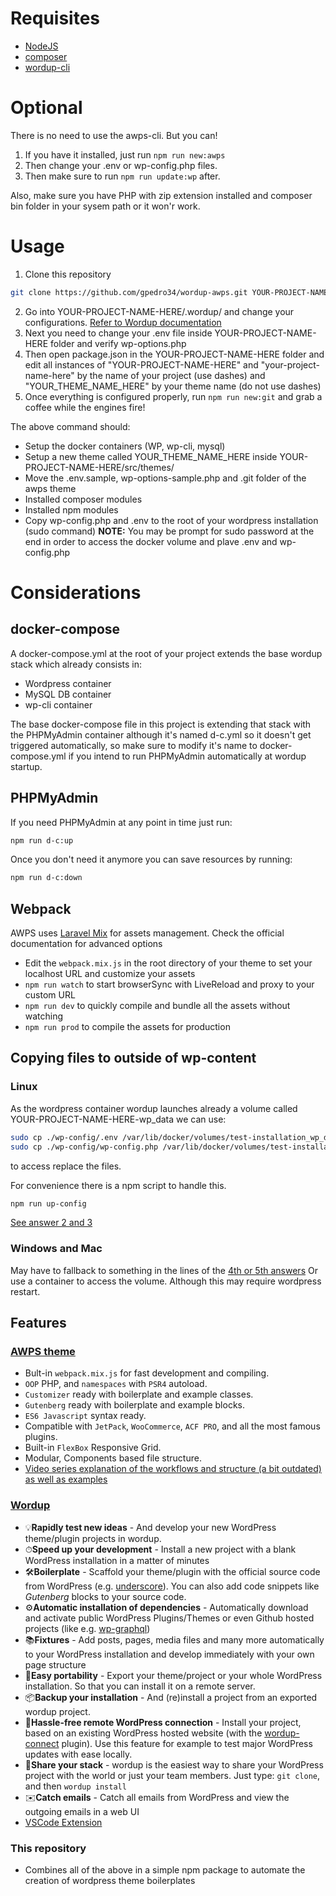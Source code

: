 # Requisites

- [NodeJS](https://nodejs.org/)
- [composer](https://getcomposer.org/)
- [wordup-cli](https://github.com/wordup-dev/wordup-cli)

# Optional

There is no need to use the awps-cli. But you can!

1. If you have it installed, just run `npm run new:awps`
2. Then change your .env or wp-config.php files.
3. Then make sure to run `npm run update:wp` after.

Also, make sure you have PHP with zip extension installed and composer bin folder in your sysem path or it won'r work.

# Usage

1. Clone this repository

```bash
git clone https://github.com/gpedro34/wordup-awps.git YOUR-PROJECT-NAME-HERE
```

2. Go into YOUR-PROJECT-NAME-HERE/.wordup/ and change your configurations. [Refer to Wordup documentation](https://docs.wordup.dev/config)
3. Next you need to change your .env file inside YOUR-PROJECT-NAME-HERE folder and verify wp-options.php
4. Then open package.json in the YOUR-PROJECT-NAME-HERE folder and edit all instances of "YOUR-PROJECT-NAME-HERE" and "your-project-name-here" by the name of your project (use dashes) and "YOUR_THEME_NAME_HERE" by your theme name (do not use dashes)
5. Once everything is configured properly, run `npm run new:git` and grab a coffee while the engines fire!

The above command should:

- Setup the docker containers (WP, wp-cli, mysql)
- Setup a new theme called YOUR_THEME_NAME_HERE inside YOUR-PROJECT-NAME-HERE/src/themes/
- Move the .env.sample, wp-options-sample.php and .git folder of the awps theme
- Installed composer modules
- Installed npm modules
- Copy wp-config.php and .env to the root of your wordpress installation (sudo command)
  **NOTE:** You may be prompt for sudo password at the end in order to access the docker volume and plave .env and wp-config.php

# Considerations

## docker-compose

A docker-compose.yml at the root of your project extends the base wordup stack which already consists in:

- Wordpress container
- MySQL DB container
- wp-cli container

The base docker-compose file in this project is extending that stack with the PHPMyAdmin container although it's named d-c.yml so it doesn't get triggered automatically, so make sure to modify it's name to docker-compose.yml if you intend to run PHPMyAdmin automatically at wordup startup.

## PHPMyAdmin

If you need PHPMyAdmin at any point in time just run:

```bash
npm run d-c:up
```

Once you don't need it anymore you can save resources by running:

```bash
npm run d-c:down
```

## Webpack

AWPS uses [Laravel Mix](https://laravel.com/docs/5.6/mix) for assets management. Check the official documentation for advanced options

- Edit the `webpack.mix.js` in the root directory of your theme to set your localhost URL and customize your assets
- `npm run watch` to start browserSync with LiveReload and proxy to your custom URL
- `npm run dev` to quickly compile and bundle all the assets without watching
- `npm run prod` to compile the assets for production

## Copying files to outside of wp-content

### Linux

As the wordpress container wordup launches already a volume called YOUR-PROJECT-NAME-HERE-wp_data we can use:

```bash
sudo cp ./wp-config/.env /var/lib/docker/volumes/test-installation_wp_data/_data/.env
sudo cp ./wp-config/wp-config.php /var/lib/docker/volumes/test-installation_wp_data/_data/wp-config.php
```

to access replace the files.

For convenience there is a npm script to handle this.

```bash
npm run up-config
```

[See answer 2 and 3](https://stackoverflow.com/questions/22907231/copying-files-from-host-to-docker-container)

### Windows and Mac

May have to fallback to something in the lines of the [4th or 5th answers](https://stackoverflow.com/questions/22907231/copying-files-from-host-to-docker-container)
Or use a container to access the volume. Although this may require wordpress restart.

## Features

### [AWPS theme](https://github.com/Alecaddd/awps)

- Bult-in `webpack.mix.js` for fast development and compiling.
- `OOP` PHP, and `namespaces` with `PSR4` autoload.
- `Customizer` ready with boilerplate and example classes.
- `Gutenberg` ready with boilerplate and example blocks.
- `ES6 Javascript` syntax ready.
- Compatible with `JetPack`, `WooCommerce`, `ACF PRO`, and all the most famous plugins.
- Built-in `FlexBox` Responsive Grid.
- Modular, Components based file structure.
- [Video series explanation of the workflows and structure (a bit outdated) as well as examples](https://www.youtube.com/watch?v=IIJyvjYzpXA&list=PLriKzYyLb28kvx7IVw2sAXtZ2yN4A1otJ&index=2)

### [Wordup](https://github.com/wordup-dev/wordup-cli)

- 💡**Rapidly test new ideas** - And develop your new WordPress theme/plugin projects in wordup.
- ⏱**Speed up your development** - Install a new project with a blank WordPress installation in a matter of minutes
- 🛠️**Boilerplate** - Scaffold your theme/plugin with the official source code from WordPress (e.g. [underscore](https://github.com/automattic/_s)). You can also add code snippets like _Gutenberg_ blocks to your source code.
- ⚙️**Automatic installation of dependencies** - Automatically download and activate public WordPress Plugins/Themes or even Github hosted projects (like e.g. [wp-graphql](https://github.com/wp-graphql/wp-graphql))
- 📚**Fixtures** - Add posts, pages, media files and many more automatically to your WordPress installation and develop immediately with your own page structure
- 🚀**Easy portability** - Export your theme/project or your whole WordPress installation. So that you can install it on a remote server.
- 📦**Backup your installation** - And (re)install a project from an exported wordup project.
- 🤩**Hassle-free remote WordPress connection** - Install your project, based on an existing WordPress hosted website (with the [wordup-connect](https://github.com/wordup-dev/wordup-connect) plugin). Use this feature for example to test major WordPress updates with ease locally.
- 👾**Share your stack** - wordup is the easiest way to share your WordPress project with the world or just your team members. Just type: `git clone`, and then `wordup install`
- ✉️**Catch emails** - Catch all emails from WordPress and view the outgoing emails in a web UI
- [VSCode Extension](https://github.com/wordup-dev/wordup-code)

### This repository

- Combines all of the above in a simple npm package to automate the creation of wordpress theme boilerplates
